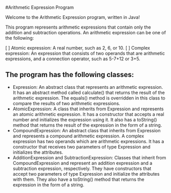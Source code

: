 #Arithmetic Expression Program

Welcome to the Arithmetic Expression program, written in Java!

This program represents arithmetic expressions that contain only the addition and subtraction operations. An arithmetic expression can be one of the following:

[ ] Atomic expression: A real number, such as 2, 6, or 10.
[ ] Complex expression: An expression that consists of two operands that are arithmetic expressions, and a connection operator, such as 5-7+12 or 3+5.

## The program has the following classes:

* Expression: An abstract class that represents an arithmetic expression. It has an abstract method called calculate() that returns the result of the arithmetic expression. The equals() method is overridden in this class to compare the results of two arithmetic expressions.
* AtomicExpression: A class that inherits from Expression and represents an atomic arithmetic expression. It has a constructor that accepts a real number and initializes the expression using it. It also has a toString() method that returns the result of the expression in the form of a string.
* CompoundExpression: An abstract class that inherits from Expression and represents a compound arithmetic expression. A complex expression has two operands which are arithmetic expressions. It has a constructor that receives two parameters of type Expression and initializes the attributes.
* AdditionExpression and SubtractionExpression: Classes that inherit from CompoundExpression and represent an addition expression and a subtraction expression, respectively. They have constructors that accept two parameters of type Expression and initialize the attributes with them. They also have a toString() method that returns the expression in the form of a string.

